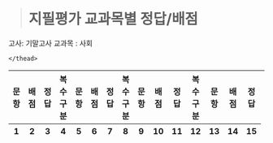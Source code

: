 <p><blockquote><h1>지필평가 교과목별 정답/배점</h1></blockquote></p><p>고사: 기말고사  교과목 : 사회</p>
<table>
    <thead>
    <tr>
        <th>문항</th>
        <th>배점</th>
        <th>정답</th>
        <th>복수구분</th>
        <th>문항</th>
        <th>배점</th>
        <th>정답</th>
        <th>복수구분</th>
        <th>문항</th>
        <th>배점</th>
        <th>정답</th>
        <th>복수구분</th>
        <th>문항</th>
        <th>배점</th>
        <th>정답</th>
        <th>복수구분</th>
    </tr>
    <tr>
        <th>1</th>
        <th>2</th>
        <th>3</th>
        <th>4</th>
        <th>5</th>
        <th>6</th>
        <th>7</th>
        <th>8</th>
        <th>9</th>
        <th>10</th>
        <th>11</th>
        <th>12</th>
        <th>13</th>
        <th>14</th>
        <th>15</th>
    </tr>


    </thead>
    
</table>
